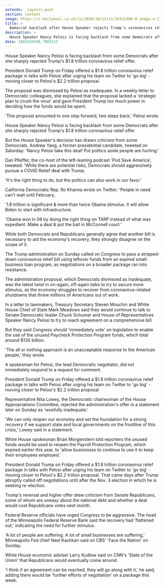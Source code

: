 ```yaml
--- 
extends: _layouts.post 
section: content 
image: https://i.dailymail.co.uk/1s/2020/10/13/11/34331480-0-image-a-116_1602585049923.jpg 
title: > 
  Democrat backlash after House Speaker rejects Trump's coronavirus relief offer 
description: > 
  House Speaker Nancy Pelosi is facing backlash from some Democrats after she sharply rejected Trump's $1.8 trillion coronavirus relief offer.President Donald Trump on Friday offered a $1.8 trillion coronavirus relief package in talks with Pelosi after urging his team on Twitter to 'go big' - moving closer to Pelosi's $2.2 trillion proposal.House Speaker Nancy Pelosi is facing backlash from some Democrats after she sharply rejected Trump's $1.8 trillion coronavirus relief offerBut the House Speaker's decision has drawn criticism from some Democrats.President Donald Trump on Friday offered a $1.8 trillion coronavirus relief package in talks with Pelosi after urging his team on Twitter to 'go big' - moving closer to Pelosi's $2.2 trillion proposal.White House economic adviser Larry Kudlow said on CNN's 'State of the Union' that Republicans would eventually come around. 
date: 1602594240.7005513 
--- 
```

House Speaker Nancy Pelosi is facing backlash from some Democrats after she sharply rejected Trump's $1.8 trillion coronavirus relief offer.

President Donald Trump on Friday offered a $1.8 trillion coronavirus relief package in talks with Pelosi after urging his team on Twitter to 'go big' - moving closer to Pelosi's $2.2 trillion proposal.

The proposal was dismissed by Pelosi as inadequate. In a weekly letter to Democratic colleagues, she explained that the proposal lacked a 'strategic plan to crush the virus' and gave President Trump too much power in deciding how the funds would be spent.

'This proposal amounted to one step forward, two steps back,' Pelosi wrote.

House Speaker Nancy Pelosi is facing backlash from some Democrats after she sharply rejected Trump's $1.8 trillion coronavirus relief offer

But the House Speaker's decision has drawn criticism from some Democrats. Andrew Yang, a former presidential candidate, tweeted on Saturday: 'Nancy Pelosi take this deal! Put politics aside people are hurting.'

Dan Pfeiffer, the co-host of the left-leaning podcast 'Pod Save America', tweeted: 'While there are potential risks, Democrats should aggressively pursue a COVID Relief deal with Trump.

'It's the right thing to do, but the politics can also work in our favor.'

California Democratic Rep. Ro Khanna wrote on Twitter: 'People in need can't wait until February,

'1.8 trillion is significant & more than twice Obama stimulus. It will allow Biden to start with infrastructure.

'Obama won in 08 by doing the right thing on TARP instead of what was expedient. Make a deal & put the ball in McConnell court.'

While both Democrats and Republicans generally agree that another bill is necessary to aid the economy's recovery, they strongly disagree on the scope of it.

The Trump administration on Sunday called on Congress to pass a stripped-down coronavirus relief bill using leftover funds from an expired small-business loan program, as negotiations on a broader package ran into resistance.

The administration proposal, which Democrats dismissed as inadequate, was the latest twist in on-again, off-again talks to try to secure more stimulus, as the economy struggles to recover from coronavirus-related shutdowns that threw millions of Americans out of work.

In a letter to lawmakers, Treasury Secretary Steven Mnuchin and White House Chief of State Mark Meadows said they would continue to talk to Senate Democratic leader Chuck Schumer and House of Representatives Speaker Nancy Pelosi to try to reach agreement on a comprehensive bill.

But they said Congress should 'immediately vote' on legislation to enable the use of the unused Paycheck Protection Program funds, which total around $130 billion.

'The all or nothing approach is an unacceptable response to the American people,' they wrote.

A spokesman for Pelosi, the lead Democratic negotiator, did not immediately respond to a request for comment.

President Donald Trump on Friday offered a $1.8 trillion coronavirus relief package in talks with Pelosi after urging his team on Twitter to 'go big' - moving closer to Pelosi's $2.2 trillion proposal

Representative Nita Lowey, the Democratic chairwoman of the House Appropriations Committee, rejected the administration's offer in a statement later on Sunday as 'woefully inadequate.'

'We can only reopen our economy and set the foundation for a strong recovery if we support state and local governments on the frontline of this crisis,' Lowey said in a statement.

White House spokesman Brian Morgenstern told reporters the unused funds would be used to reopen the Payroll Protection Program, which expired earlier this year, to 'allow businesses to continue to use it to keep their employees employed.'

President Donald Trump on Friday offered a $1.8 trillion coronavirus relief package in talks with Pelosi after urging his team on Twitter to 'go big' - moving closer to Pelosi's $2.2 trillion proposal. That came days after Trump abruptly called off negotiations until after the Nov. 3 election in which he is seeking re-election.

Trump's reversal and higher offer drew criticism from Senate Republicans, some of whom are uneasy about the national debt and whether a deal would cost Republicans votes next month.

Federal Reserve officials have urged Congress to be aggressive. The head of the Minneapolis Federal Reserve Bank said the recovery had 'flattened out,' indicating the need for further stimulus.

'A lot of people are suffering. A lot of small businesses are suffering,' Minneapolis Fed chief Neel Kashkari said on CBS' 'Face the Nation' on Sunday.

White House economic adviser Larry Kudlow said on CNN's 'State of the Union' that Republicans would eventually come around.

'I think if an agreement can be reached, they will go along with it,' he said, adding there would be 'further efforts of negotiation' on a package this week.
